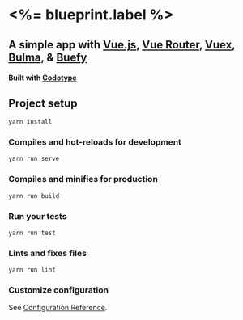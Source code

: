 # <%= blueprint.label %>

## A simple app with [Vue.js](https://vuejs.org/), [Vue Router](https://router.vuejs.org/), [Vuex](https://vuex.vuejs.org/), [Bulma](https://buefy.org/), & [Buefy](https://buefy.org/)
#### Built with [Codotype](https://codotype.org)

## Project setup
```
yarn install
```

### Compiles and hot-reloads for development
```
yarn run serve
```

### Compiles and minifies for production
```
yarn run build
```

### Run your tests
```
yarn run test
```

### Lints and fixes files
```
yarn run lint
```

### Customize configuration
See [Configuration Reference](https://cli.vuejs.org/config/).
